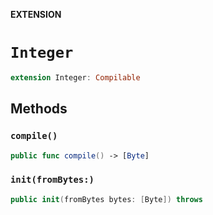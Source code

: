 **EXTENSION**

# `Integer`
```swift
extension Integer: Compilable
```

## Methods
### `compile()`

```swift
public func compile() -> [Byte]
```

### `init(fromBytes:)`

```swift
public init(fromBytes bytes: [Byte]) throws
```
